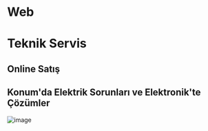 # Web
# Teknik Servis
## Online Satış
## Konum'da Elektrik Sorunları ve Elektronik'te Çözümler 
![image](https://github.com/Teknik24/Web/assets/151061166/52bbf32c-22d1-4108-bcb9-67bb484aac7e)
